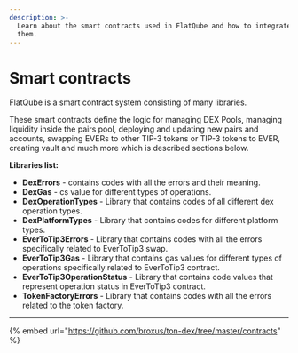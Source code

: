 ```yaml
---
description: >-
  Learn about the smart contracts used in FlatQube and how to integrate with
  them.
---
```


# Smart contracts

FlatQube is a smart contract system consisting of many libraries.

These smart contracts define the logic for managing DEX Pools, managing liquidity inside the pairs pool, deploying and updating new pairs and accounts, swapping EVERs to other TIP-3 tokens or TIP-3 tokens to EVER, creating vault and much more which is described sections below.

**Libraries list:**

* **DexErrors** - contains codes with all the errors and their meaning.
* **DexGas** - cs value for different types of operations.
* **DexOperationTypes** - Library that contains codes of all different dex operation types.
* **DexPlatformTypes** - Library that contains codes for different platform types.
* **EverToTip3Errors** - Library that contains codes with all the errors specifically related to EverToTip3 swap.
* **EverToTip3Gas** - Library that contains gas values for different types of operations specifically related to EverToTip3 contract.
* **EverToTip3OperationStatus** - Library that contains code values that represent operation status in EverToTip3 contract.
* **TokenFactoryErrors** - Library that contains codes with all the errors related to the token factory.

****

{% embed url="https://github.com/broxus/ton-dex/tree/master/contracts" %}
